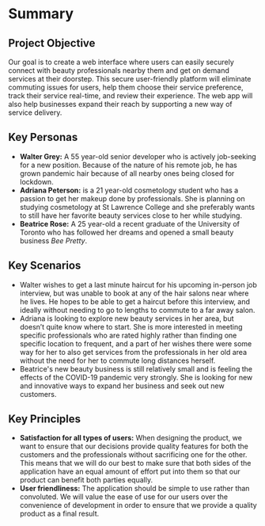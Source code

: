 # Summary
## Project Objective
Our goal is to create a web interface where users can easily securely connect with beauty professionals nearby them and get on demand services at their doorstep. This secure user-friendly platform will eliminate commuting issues for users, help them choose their service preference, track their service real-time, and review their experience. The web app will also help businesses expand their reach by supporting a new way of service delivery.

## Key Personas
- **Walter Grey:** A 55 year-old senior developer who is actively job-seeking for a new position. Because of the nature of his remote job, he has grown pandemic hair because of all nearby ones being closed for lockdown. 
- **Adriana Peterson:** is a 21 year-old cosmetology student who has a passion to get her makeup done by professionals. She is planning on studying cosmetology at St Lawrence College and she preferably wants to still have her favorite beauty services close to her while studying. 
- **Beatrice Rose:** A 25 year-old a recent graduate of the University of Toronto who has followed her dreams and opened a small beauty business *Bee Pretty*. 

## Key Scenarios
- Walter wishes to get a last minute haircut for his upcoming in-person job interview, but was unable to book at any of the hair salons near where he lives. He hopes to be able to get a haircut before this interview, and ideally without needing to go to lengths to commute to a far away salon.
- Adriana is looking to explore new beauty services in her area, but doesn’t quite know where to start. She is more interested in meeting specific professionals who are rated highly rather than finding one specific location to frequent, and a part of her wishes there were some way for her to also get services from the professionals in her old area without the need for her to commute long distances herself.
- Beatrice's new beauty business is still relatively small and is feeling the effects of the COVID-19 pandemic very strongly. She is looking for new and innovative ways to expand her business and seek out new customers.

## Key Principles
- **Satisfaction for all types of users:** When designing the product, we want to ensure that our decisions provide quality features for both the customers and the professionals without sacrificing one for the other. This means that we will do our best to make sure that both sides of the application have an equal amount of effort put into them so that our product can benefit both parties equally.
- **User friendliness:** The application should be simple to use rather than convoluted. We will value the ease of use for our users over the convenience of development in order to ensure that we provide a quality product as a final result.
